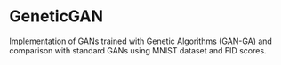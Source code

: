 # GeneticGAN
Implementation of GANs trained with Genetic Algorithms (GAN-GA) and comparison with standard GANs using MNIST dataset and FID scores.
